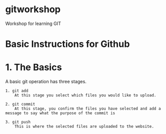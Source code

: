 # gitworkshop
Workshop for learning GIT

# Basic Instructions for Github

# 1. The Basics

A basic git operation has three stages.

    1. git add
        At this stage you select which files you would like to upload.

    2. git commit
        At this stage, you confirm the files you have selected and add a message to say what the purpose of the commit is

    3. git push
        This is where the selected files are uploaded to the website.

    